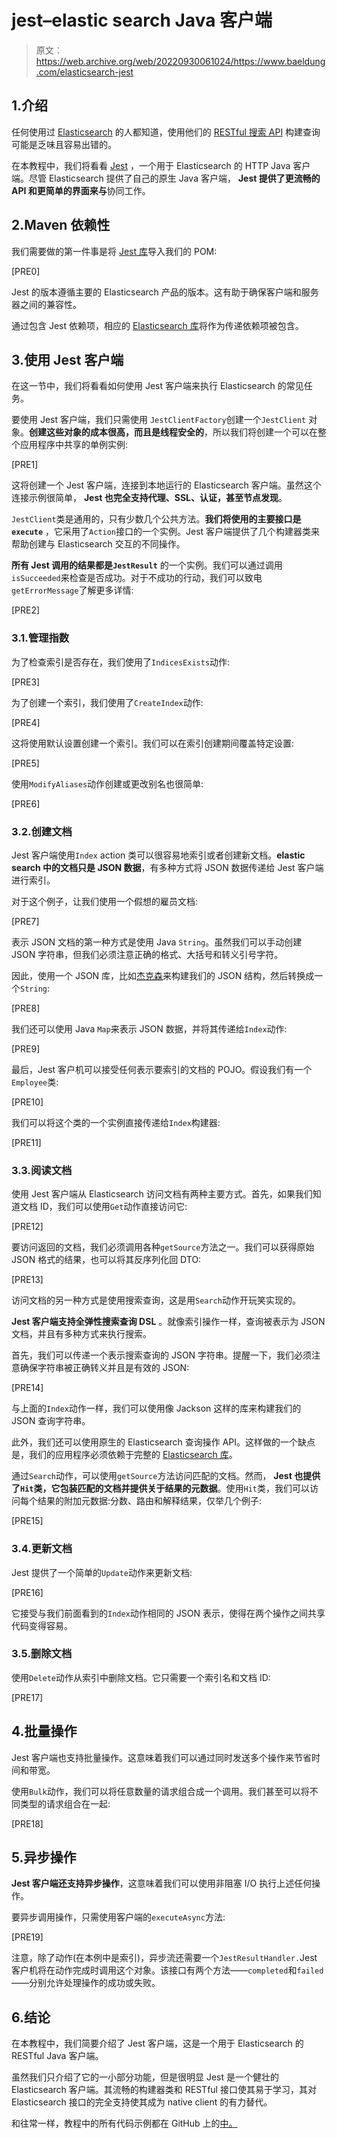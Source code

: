 # jest–elastic search Java 客户端

> 原文：<https://web.archive.org/web/20220930061024/https://www.baeldung.com/elasticsearch-jest>

## 1.介绍

任何使用过 [Elasticsearch](/web/20220524005021/https://www.baeldung.com/elasticsearch-java) 的人都知道，使用他们的 [RESTful 搜索 API](/web/20220524005021/https://www.baeldung.com/elasticsearch-full-text-search-rest-api) 构建查询可能是乏味且容易出错的。

在本教程中，我们将看看 [Jest](https://web.archive.org/web/20220524005021/https://github.com/searchbox-io/Jest) ，一个用于 Elasticsearch 的 HTTP Java 客户端。尽管 Elasticsearch 提供了自己的原生 Java 客户端， **Jest 提供了更流畅的 API 和更简单的界面来与**协同工作。

## 2.Maven 依赖性

我们需要做的第一件事是将 [Jest 库](https://web.archive.org/web/20220524005021/https://search.maven.org/search?q=g:io.searchbox%20a:jest)导入我们的 POM:

[PRE0]

Jest 的版本遵循主要的 Elasticsearch 产品的版本。这有助于确保客户端和服务器之间的兼容性。

通过包含 Jest 依赖项，相应的 [Elasticsearch 库](https://web.archive.org/web/20220524005021/https://search.maven.org/search?q=g:org.elasticsearch%20a:elasticsearch)将作为传递依赖项被包含。

## 3.使用 Jest 客户端

在这一节中，我们将看看如何使用 Jest 客户端来执行 Elasticsearch 的常见任务。

要使用 Jest 客户端，我们只需使用 `JestClientFactory`创建一个`JestClient` 对象。**创建这些对象的成本很高，而且是线程安全的**，所以我们将创建一个可以在整个应用程序中共享的单例实例:

[PRE1]

这将创建一个 Jest 客户端，连接到本地运行的 Elasticsearch 客户端。虽然这个连接示例很简单， **Jest 也完全支持代理、SSL、认证，甚至节点发现**。

`JestClient`类是通用的，只有少数几个公共方法。**我们将使用的主要接口是`execute`** ，它采用了`Action`接口的一个实例。Jest 客户端提供了几个构建器类来帮助创建与 Elasticsearch 交互的不同操作。

**所有 Jest 调用的结果都是`JestResult`** 的一个实例。我们可以通过调用`isSucceeded`来检查是否成功。对于不成功的行动，我们可以致电`getErrorMessage`了解更多详情:

[PRE2]

### 3.1.管理指数

为了检查索引是否存在，我们使用了`IndicesExists`动作:

[PRE3]

为了创建一个索引，我们使用了`CreateIndex`动作:

[PRE4]

这将使用默认设置创建一个索引。我们可以在索引创建期间覆盖特定设置:

[PRE5]

使用`ModifyAliases`动作创建或更改别名也很简单:

[PRE6]

### 3.2.创建文档

Jest 客户端使用`Index` action 类可以很容易地索引或者创建新文档。**elastic search 中的文档只是 JSON 数据**，有多种方式将 JSON 数据传递给 Jest 客户端进行索引。

对于这个例子，让我们使用一个假想的雇员文档:

[PRE7]

表示 JSON 文档的第一种方式是使用 Java `String`。虽然我们可以手动创建 JSON 字符串，但我们必须注意正确的格式、大括号和转义引号字符。

因此，使用一个 JSON 库，比如[杰克森](/web/20220524005021/https://www.baeldung.com/jackson-object-mapper-tutorial)来构建我们的 JSON 结构，然后转换成一个`String`:

[PRE8]

我们还可以使用 Java `Map`来表示 JSON 数据，并将其传递给`Index`动作:

[PRE9]

最后，Jest 客户机可以接受任何表示要索引的文档的 POJO。假设我们有一个`Employee`类:

[PRE10]

我们可以将这个类的一个实例直接传递给`Index`构建器:

[PRE11]

### 3.3.阅读文档

使用 Jest 客户端从 Elasticsearch 访问文档有两种主要方式。首先，如果我们知道文档 ID，我们可以使用`Get`动作直接访问它:

[PRE12]

要访问返回的文档，我们必须调用各种`getSource`方法之一。我们可以获得原始 JSON 格式的结果，也可以将其反序列化回 DTO:

[PRE13]

访问文档的另一种方式是使用搜索查询，这是用`Search`动作开玩笑实现的。

**Jest 客户端支持全弹性搜索查询 DSL** 。就像索引操作一样，查询被表示为 JSON 文档，并且有多种方式来执行搜索。

首先，我们可以传递一个表示搜索查询的 JSON 字符串。提醒一下，我们必须注意确保字符串被正确转义并且是有效的 JSON:

[PRE14]

与上面的`Index`动作一样，我们可以使用像 Jackson 这样的库来构建我们的 JSON 查询字符串。

此外，我们还可以使用原生的 Elasticsearch 查询操作 API。这样做的一个缺点是，我们的应用程序必须依赖于完整的 [Elasticsearch 库](https://web.archive.org/web/20220524005021/https://search.maven.org/search?q=g:org.elasticsearch%20a:elasticsearch)。

通过`Search`动作，可以使用`getSource`方法访问匹配的文档。然而， **Jest 也提供了`Hit`类，它包装匹配的文档并提供关于结果的元数据**。使用`Hit`类，我们可以访问每个结果的附加元数据:分数、路由和解释结果，仅举几个例子:

[PRE15]

### 3.4.更新文档

Jest 提供了一个简单的`Update`动作来更新文档:

[PRE16]

它接受与我们前面看到的`Index`动作相同的 JSON 表示，使得在两个操作之间共享代码变得容易。

### 3.5.删除文档

使用`Delete`动作从索引中删除文档。它只需要一个索引名和文档 ID:

[PRE17]

## 4.批量操作

Jest 客户端也支持批量操作。这意味着我们可以通过同时发送多个操作来节省时间和带宽。

使用`Bulk`动作，我们可以将任意数量的请求组合成一个调用。我们甚至可以将不同类型的请求组合在一起:

[PRE18]

## 5.异步操作

**Jest 客户端还支持异步操作**，这意味着我们可以使用非阻塞 I/O 执行上述任何操作。

要异步调用操作，只需使用客户端的`executeAsync`方法:

[PRE19]

注意，除了动作(在本例中是索引)，异步流还需要一个`JestResultHandler.`Jest 客户机将在动作完成时调用这个对象。该接口有两个方法——`completed`和`failed`——分别允许处理操作的成功或失败。

## 6.结论

在本教程中，我们简要介绍了 Jest 客户端，这是一个用于 Elasticsearch 的 RESTful Java 客户端。

虽然我们只介绍了它的一小部分功能，但是很明显 Jest 是一个健壮的 Elasticsearch 客户端。其流畅的构建器类和 RESTful 接口使其易于学习，其对 Elasticsearch 接口的完全支持使其成为 native client 的有力替代。

和往常一样，教程中的所有代码示例都在 GitHub 上的[中。](https://web.archive.org/web/20220524005021/https://github.com/eugenp/tutorials/tree/master/persistence-modules/elasticsearch)